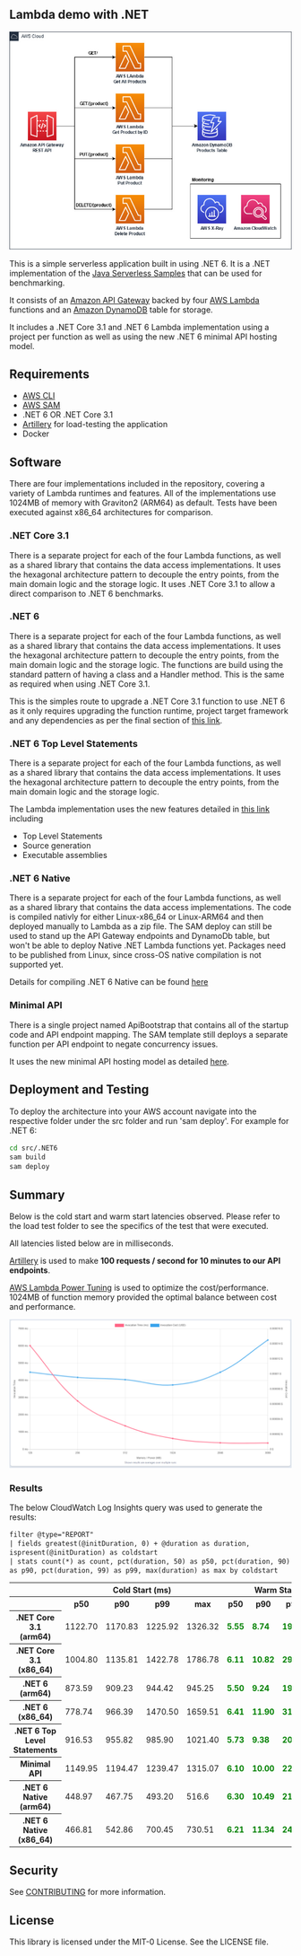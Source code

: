 ## Lambda demo with .NET

![](./imgs/diagram.jpg)

This is a simple serverless application built in using .NET 6. It is a .NET implementation of the [Java Serverless Samples](https://github.com/aws-samples/serverless-java-frameworks-samples) that can be used for benchmarking.

It consists of an [Amazon API Gateway](https://aws.amazon.com/api-gateway/) backed by four [AWS Lambda](https://aws.amazon.com/lambda/)
functions and an [Amazon DynamoDB](https://aws.amazon.com/dynamodb/) table for storage.

It includes a .NET Core 3.1 and .NET 6 Lambda implementation using a project per function as well as using the new .NET 6 minimal API hosting model.

## Requirements

- [AWS CLI](https://aws.amazon.com/cli/)
- [AWS SAM](https://aws.amazon.com/serverless/sam/)
- .NET 6 OR .NET Core 3.1
- [Artillery](https://www.artillery.io/) for load-testing the application
- Docker

## Software

There are four implementations included in the repository, covering a variety of Lambda runtimes and features. All of the implementations use 1024MB of memory with Graviton2 (ARM64) as default. Tests have been executed against x86_64 architectures for comparison.

### .NET Core 3.1
There is a separate project for each of the four Lambda functions, as well as a shared library that contains the data access implementations. It uses the hexagonal architecture pattern to decouple the entry points, from the main domain logic
and the storage logic. It uses .NET Core 3.1 to allow a direct comparison to .NET 6 benchmarks.

### .NET 6
There is a separate project for each of the four Lambda functions, as well as a shared library that contains the data access implementations. It uses the hexagonal architecture pattern to decouple the entry points, from the main domain logic
and the storage logic. The functions are build using the standard pattern of having a class and a Handler method. This is the same as required when using .NET Core 3.1.

This is the simples route to upgrade a .NET Core 3.1 function to use .NET 6 as it only requires upgrading the function runtime, project target framework and any dependencies as per the final section of [this link](https://aws.amazon.com/blogs/compute/introducing-the-net-6-runtime-for-aws-lambda/).

### .NET 6 Top Level Statements
There is a separate project for each of the four Lambda functions, as well as a shared library that contains the data access implementations. It uses the hexagonal architecture pattern to decouple the entry points, from the main domain logic
and the storage logic.

The Lambda implementation uses the new features detailed in [this link](https://aws.amazon.com/blogs/compute/introducing-the-net-6-runtime-for-aws-lambda/) including
- Top Level Statements
- Source generation
- Executable assemblies

### .NET 6 Native
There is a separate project for each of the four Lambda functions, as well as a shared library that contains the data access implementations. The code is compiled nativly for either Linux-x86_64 or Linux-ARM64 and then deployed manually to Lambda as a zip file. The SAM deploy can still be used to stand up the API Gateway endpoints and DynamoDb table, but won't be able to deploy Native .NET Lambda functions yet. Packages need to be published from Linux, since cross-OS native compilation is not supported yet. 

Details for compiling .NET 6 Native can be found [here](https://github.com/dotnet/runtimelab/blob/feature/NativeAOT/docs/using-nativeaot/compiling.md)

### Minimal API
There is a single project named ApiBootstrap that contains all of the startup code and API endpoint mapping. The SAM template still deploys a separate function per API endpoint to negate concurrency issues.

It uses the new minimal API hosting model as detailed [here](https://aws.amazon.com/blogs/compute/introducing-the-net-6-runtime-for-aws-lambda/). 

## Deployment and Testing

To deploy the architecture into your AWS account navigate into the respective folder under the src folder and run 'sam deploy'. For example for .NET 6:

``` bash
cd src/.NET6
sam build
sam deploy
```

## Summary
Below is the cold start and warm start latencies observed. Please refer to the load test folder to see the specifics of the test that were executed.

All latencies listed below are in milliseconds.

[Artillery](https://www.artillery.io/) is used to make **100 requests / second for 10 minutes to our API endpoints**.

[AWS Lambda Power Tuning](https://github.com/alexcasalboni/aws-lambda-power-tuning) is used to optimize the cost/performance. 1024MB of function memory provided the optimal balance between cost and performance.

![](./imgs/power-tuning.PNG)

### Results

The below CloudWatch Log Insights query was used to generate the results:

```
filter @type="REPORT"
| fields greatest(@initDuration, 0) + @duration as duration, ispresent(@initDuration) as coldstart
| stats count(*) as count, pct(duration, 50) as p50, pct(duration, 90) as p90, pct(duration, 99) as p99, max(duration) as max by coldstart
```

<table class="table-bordered">
        <tr>
            <th colspan="1" style="horizontal-align : middle;text-align:center;"></th>
            <th colspan="4" style="horizontal-align : middle;text-align:center;">Cold Start (ms)</th>
            <th colspan="4" style="horizontal-align : middle;text-align:center;">Warm Start (ms)</th>           
        </tr>
        <tr>
            <th></th>
            <th scope="col">p50</th>
            <th scope="col">p90</th>
            <th scope="col">p99</th>
            <th scope="col">max</th>
            <th scope="col">p50</th>
            <th scope="col">p90</th>
            <th scope="col">p99</th>
            <th scope="col">max</th>
        </tr>
        <tr>
            <th>.NET Core 3.1 (arm64)</th>
            <td>1122.70</td>
            <td>1170.83</td>
            <td>1225.92</td>
            <td>1326.32</td>
            <td><b style="color: green">5.55</b></td>
            <td><b style="color: green">8.74</b></td>
            <td><b style="color: green">19.85</b></td>
            <td>256.55</td>
        </tr>
        <tr>
            <th>.NET Core 3.1 (x86_64)</th>
            <td>1004.80</td>
            <td>1135.81</td>
            <td>1422.78</td>
            <td>1786.78</td>
            <td><b style="color: green">6.11</b></td>
            <td><b style="color: green">10.82</b></td>
            <td><b style="color: green">29.40</b></td>
            <td>247.32</td>
        </tr>
        <tr>
            <th>.NET 6 (arm64)</th>
            <td>873.59</td>
            <td>909.23</td>
            <td>944.42</td>
            <td>945.25</td>
            <td><b style="color: green">5.50</b></td>
            <td><b style="color: green">9.24</b></td>
            <td><b style="color: green">19.53</b></td>
            <td>421.72</td>
        </tr>
        <tr>
            <th>.NET 6 (x86_64)</th>
            <td>778.74</td>
            <td>966.39</td>
            <td>1470.50</td>
            <td>1659.51</td>
            <td><b style="color: green">6.41</b></td>
            <td><b style="color: green">11.90</b></td>
            <td><b style="color: green">31.33</b></td>
            <td>255.98</td>
        </tr>
        <tr>
            <th>.NET 6 Top Level Statements</th>
            <td>916.53</td>
            <td>955.82</td>
            <td>985.90</td>
            <td>1021.40</td>
            <td><b style="color: green">5.73</b></td>
            <td><b style="color: green">9.38</b></td>
            <td><b style="color: green">20.65</b></td>
            <td>417.23</td>
        </tr>        
        <tr>
            <th>Minimal API</th>
            <td>1149.95</td>
            <td>1194.47</td>
            <td>1239.47</td>
            <td>1315.07</td>
            <td><b style="color: green">6.10</b></td>
            <td><b style="color: green">10.00</b></td>
            <td><b style="color: green">22.91</b></td>
            <td>1315.07</td>
        </tr>
        <tr>
            <th>.NET 6 Native (arm64)</th>
            <td>448.97</td>
            <td>467.75</td>
            <td>493.20</td>
            <td>516.6</td>
            <td><b style="color: green">6.30</b></td>
            <td><b style="color: green">10.49</b></td>
            <td><b style="color: green">21.50</b></td>
            <td>461.35</td>
        </tr>
        <tr>
            <th>.NET 6 Native (x86_64)</th>
            <td>466.81</td>
            <td>542.86</td>
            <td>700.45</td>
            <td>730.51</td>
            <td><b style="color: green">6.21</b></td>
            <td><b style="color: green">11.34</b></td>
            <td><b style="color: green">24.69</b></td>
            <td>371.16</td>
        </tr>
</table>

## Security

See [CONTRIBUTING](CONTRIBUTING.md#security-issue-notifications) for more information.

## License

This library is licensed under the MIT-0 License. See the LICENSE file.
